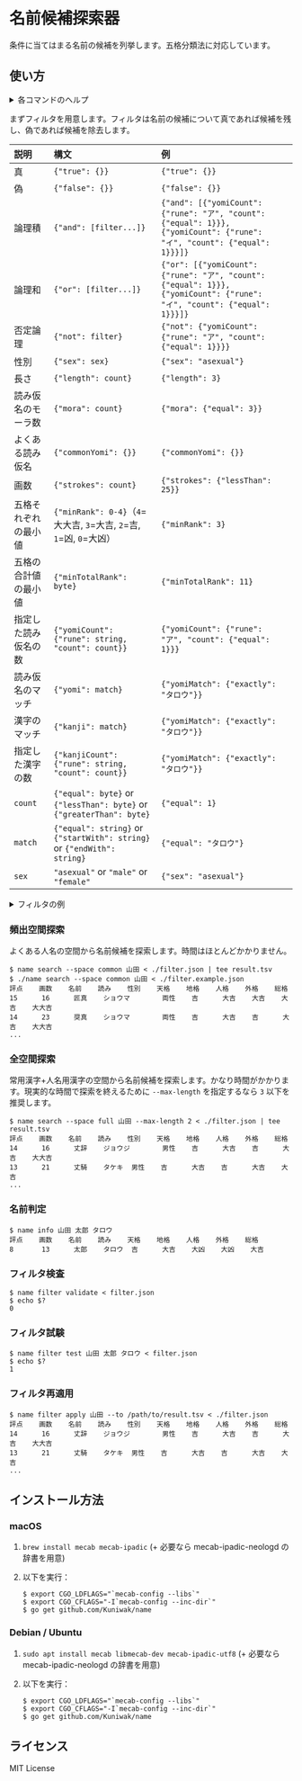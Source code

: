 名前候補探索器
==============

条件に当てはまる名前の候補を列挙します。五格分類法に対応しています。


使い方
-----

<details>
<summary>各コマンドのヘルプ</summary>

```console
$ name -h
Usage: name [subcommand] [options]

SUBCOMMANDS
  filter    name filter related commands
  search    search for given names
  info    show information about a given name

$ name search -h
Usage: name [options] <familyName>

OPTIONS
  -dir-dict string
        Directory of MeCab dictionary (full space only) (default "/opt/homebrew/opt/mecab-ipadic/lib/mecab/dic/ipadic")
  -max-length int
        Maximum length of a given name (default 3)
  -min-length int
        Minimum length of a given name (default 1)
  -space string
        Search spaces (available: full, common) (default "common")
  -yomi-count int
        Number of Yomi-Gana candidates (default 5)

STDIN
        Filter notated in JSON. See "name filter validate --help" for details.

EXAMPLES
        $ name search 山田 < ./filter.example.json
        評点    画数    名前    読み    天格    地格    人格    外格    総格
        15      13      一喜    イッキ  吉      大吉    大吉    大大吉  大吉
        15      13      一喜    イッキ  吉      大吉    大吉    大大吉  大吉
        ...

$ name info -h
Usage: name info [options] <familyName> <givenName> <yomi>

EXAMPLES
        $ name info 山田 太郎 タロウ
        評点    画数    名前    読み    天格    地格    人格    外格    総格
        8       13      太郎    タロウ  吉      大吉    大凶    大凶    大吉

$ name filter validate -h
Usage: name filter validate

STDIN
        Filter notated in JSON.

                filter       := true | false | and | or | not | sex | length | mora | strokes | minRank | minTotalRank |
                        yomiCount | yomi | kanjiCount | kanji
                true         := {"true": {}}
                false        := {"false": {}}
                and          := {"and": [filter...]}
                or           := {"or": [filter...]}
                not          := {"not": filter}
                sex          := {"sex": "asexual" | "male" | "female"}
                length       := {"length": count}
                mora         := {"maxMora": count}
                strokes      := {"strokes": count}
                minRank      := {"minRank": 0-4} (4=大大吉, 3=大吉, 2=吉, 1=凶, 0=大凶)
                minTotalRank := {"minTotalRank": byte}
                yomiCount    := {"yomiCount": {"rune": rune, "count": count}}
                yomi         := {"yomi": match}
                kanjiCount   := {"kanjiCount": {"rune": rune, "count": count}}
                kanji        := {"kanji": match}
                count        := {"equal": byte} | {"greaterThan": byte} | {"lessThan": byte}
                match        := {"equal": string} | {"contain": string} | {"startWith": string} | {"endWith": string}
                byte         := 0-255
                rune         := string that contains only one rune

EXAMPLES
        $ name filter validate < valid-filter.json
        $ echo $?
        0

        $ name filter validate < invalid-filter.json
        $ echo $?
        1

$ name filter test -h
Usage: name filter test <familyName> <givenName> <yomi>

STDIN
        Filter notated in JSON. See "name filter validate --help" for details.

EXAMPLES
        $ name filter test 田中 太郎 タロウ < filter.json
        $ echo $?
        0

        $ name filter test 田中 太郎 タロウ < filter.json
        $ echo $?
        1
        
$ name filter apply -h
Usage: name filter apply <familyName> --to <path>
OPTIONS
  -to name search
        path to the result file of name search

STDIN
        Filter notated in JSON. See "name filter validate --help" for details.

EXAMPLES
        $ name filter apply 山田 --to /path/to/result.tsv < ./filter.example.json
        評点    画数    名前    読み    天格    地格    人格    外格    総格
        15      13      一喜    イッキ  吉      大吉    大吉    大大吉  大吉
        15      13      一喜    イッキ  吉      大吉    大吉    大大吉  大吉
```
</details>

まずフィルタを用意します。フィルタは名前の候補について真であれば候補を残し、偽であれば候補を除去します。

| 説明         | 構文                                                                      | 例                                                                                                                     |
|:-----------|:------------------------------------------------------------------------|:----------------------------------------------------------------------------------------------------------------------|
| 真          | `{"true": {}}`                                                          | `{"true": {}}`                                                                                                        |
| 偽          | `{"false": {}}`                                                         | `{"false": {}}`                                                                                                       |
| 論理積        | `{"and": [filter...]}`                                                  | `{"and": [{"yomiCount": {"rune": "ア", "count": {"equal": 1}}}, {"yomiCount": {"rune": "イ", "count": {"equal": 1}}}]}` |
| 論理和        | `{"or": [filter...]}`                                                   | `{"or": [{"yomiCount": {"rune": "ア", "count": {"equal": 1}}}, {"yomiCount": {"rune": "イ", "count": {"equal": 1}}}]}`  |
| 否定論理       | `{"not": filter}`                                                       | `{"not": {"yomiCount": {"rune": "ア", "count": {"equal": 1}}}}`                                                        |
| 性別         | `{"sex": sex}`                                                          | `{"sex": "asexual"}`                                                                                                  |
| 長さ         | `{"length": count}`                                                     | `{"length": 3}`                                                                                                       |
| 読み仮名のモーラ数  | `{"mora": count}`                                                       | `{"mora": {"equal": 3}}`                                                                                              |
| よくある読み仮名   | `{"commonYomi": {}}`                                                    | `{"commonYomi": {}}`                                                                                                  |
| 画数         | `{"strokes": count}`                                                    | `{"strokes": {"lessThan": 25}}`                                                                                       |
| 五格それぞれの最小値 | `{"minRank": 0-4}`（`4`=大大吉, `3`=大吉, `2`=吉, `1`=凶, `0`=大凶）               | `{"minRank": 3}`                                                                                                      |
| 五格の合計値の最小値 | `{"minTotalRank": byte}`                                                | `{"minTotalRank": 11}`                                                                                                |
| 指定した読み仮名の数 | `{"yomiCount": {"rune": string, "count": count}}`                       | `{"yomiCount": {"rune": "ア", "count": {"equal": 1}}}`                                                                 |
| 読み仮名のマッチ   | `{"yomi": match}`                                                       | `{"yomiMatch": {"exactly": "タロウ"}}`                                                                                   |                                                     
| 漢字のマッチ     | `{"kanji": match}`                                                      | `{"yomiMatch": {"exactly": "タロウ"}}`                                                                                   |                                                     
| 指定した漢字の数   | `{"kanjiCount": {"rune": string, "count": count}}`                      | `{"yomiMatch": {"exactly": "タロウ"}}`                                                                                   |                                                     
| `count`    | `{"equal": byte}` or `{"lessThan": byte}` or `{"greaterThan": byte}`    | `{"equal": 1}`                                                                                                        |
| `match`    | `{"equal": string}` or `{"startWith": string}` or `{"endWith": string}` | `{"equal": "タロウ"}`                                                                                                    |
| `sex`      | `"asexual"` or `"male"` or `"female"`                                   | `{"sex": "asexual"}`                                                                                                  |

<details>
<summary>フィルタの例</summary>

```json
{
  "and": [
    {"sex": "male"},
    {"commonYomi": {}},
    {"mora": {"equal": 3}},
    {"minRank": 2},
    {"minTotalRank": 11},
    {
      "or": [
        {
          "and": [
            {"yomiCount": {"rune": "ユ", "count": {"equal": 1}}},
            {"yomiCount": {"rune": "ウ", "count": {"equal": 0}}},
            {"yomiCount": {"rune": "サ", "count": {"lessThan": 2}}},
            {"yomiCount": {"rune": "キ", "count": {"equal": 0}}}
          ]
        },
        {
          "and": [
            {"yomiCount": {"rune": "ユ", "count": {"equal": 0}}},
            {"yomiCount": {"rune": "ウ", "count": {"equal": 1}}},
            {"yomiCount": {"rune": "サ", "count": {"lessThan": 2}}},
            {"yomiCount": {"rune": "キ", "count": {"equal": 0}}}
          ]
        },
        {
          "and": [
            {"yomiCount": {"rune": "ユ", "count": {"equal": 0}}},
            {"yomiCount": {"rune": "ウ", "count": {"equal": 0}}},
            {"yomiCount": {"rune": "サ", "count": {"equal": 0}}},
            {"yomiCount": {"rune": "キ", "count": {"equal": 1}}}
          ]
        }
      ]
    }
  ]
}
```
</details>

### 頻出空間探索

よくある人名の空間から名前候補を探索します。時間はほとんどかかりません。

```console
$ name search --space common 山田 < ./filter.json | tee result.tsv
$ ./name search --space common 山田 < ./filter.example.json
評点    画数    名前    読み    性別    天格    地格    人格    外格    総格
15      16      匠真    ショウマ        両性    吉      大吉    大吉    大吉    大大吉
14      23      奨真    ショウマ        両性    吉      大吉    吉      大吉    大大吉
...
```

### 全空間探索

常用漢字+人名用漢字の空間から名前候補を探索します。かなり時間がかかります。現実的な時間で探索を終えるために `--max-length` を指定するなら `3` 以下を推奨します。

```console
$ name search --space full 山田 --max-length 2 < ./filter.json | tee result.tsv
評点    画数    名前    読み    性別    天格    地格    人格    外格    総格
14      16      丈辞    ジョウジ        男性    吉      大吉    吉      大吉    大大吉
13      21      丈騎    タケキ  男性    吉      大吉    吉      大吉    大吉
...
```

### 名前判定

```console
$ name info 山田 太郎 タロウ
評点    画数    名前    読み    天格    地格    人格    外格    総格
8       13      太郎    タロウ  吉      大吉    大凶    大凶    大吉
```

### フィルタ検査

```console
$ name filter validate < filter.json
$ echo $?
0
```

### フィルタ試験

```console
$ name filter test 山田 太郎 タロウ < filter.json
$ echo $?
1
```


### フィルタ再適用

```console
$ name filter apply 山田 --to /path/to/result.tsv < ./filter.json
評点    画数    名前    読み    性別    天格    地格    人格    外格    総格
14      16      丈辞    ジョウジ        男性    吉      大吉    吉      大吉    大大吉
13      21      丈騎    タケキ  男性    吉      大吉    吉      大吉    大吉
...
```

インストール方法
----------------
### macOS

1. `brew install mecab mecab-ipadic` (+ 必要なら mecab-ipadic-neologd の辞書を用意)
2. 以下を実行：

    ```console
    $ export CGO_LDFLAGS="`mecab-config --libs`"
    $ export CGO_CFLAGS="-I`mecab-config --inc-dir`"
    $ go get github.com/Kuniwak/name
    ```


### Debian / Ubuntu

1. `sudo apt install mecab libmecab-dev mecab-ipadic-utf8` (+ 必要なら mecab-ipadic-neologd の辞書を用意)
2. 以下を実行：

    ```console
    $ export CGO_LDFLAGS="`mecab-config --libs`"
    $ export CGO_CFLAGS="-I`mecab-config --inc-dir`"
    $ go get github.com/Kuniwak/name
    ```

ライセンス
---------
MIT License
